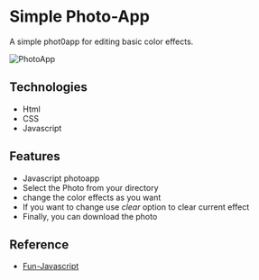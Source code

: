 # Simple Photo-App

A simple phot0app for editing basic color effects.

![PhotoApp](https://media.giphy.com/media/J2TjgDUEUuXuEbckcX/giphy.gif "Reference gif image")

## Technologies
- Html
- CSS
- Javascript
## Features

- Javascript photoapp
- Select the Photo from your directory
- change the color effects as you want
- If you want to change use *clear* option to clear current effect
- Finally, you can download the photo

## Reference
- [Fun-Javascript](https://fun-javascript-projects.com/course)
